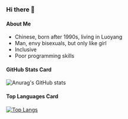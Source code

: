 ### Hi there 👋

#### About Me

- Chinese, born after 1990s, living in Luoyang
- Man, envy bisexuals, but only like girl
- Inclusive
- Poor programming skills

#### GitHub Stats Card

![Anurag's GitHub stats](https://github-readme-stats.vercel.app/api?username=snippet0809&show_icons=true&theme=radical&count_private=true)

#### Top Languages Card

[![Top Langs](https://github-readme-stats.vercel.app/api/top-langs/?username=snippet0809&layout=compact)](https://github.com/anuraghazra/github-readme-stats)
